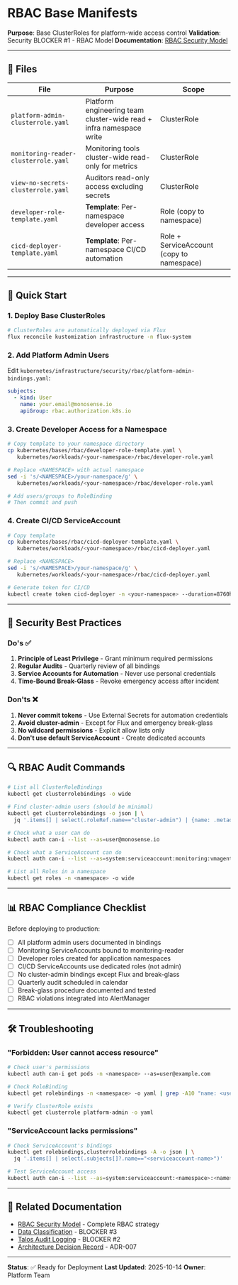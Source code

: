 # RBAC Base Manifests

**Purpose**: Base ClusterRoles for platform-wide access control
**Validation**: Security BLOCKER #1 - RBAC Model
**Documentation**: [RBAC Security Model](../../../docs/security/rbac-model.md)

---

## 📁 Files

| File | Purpose | Scope |
|------|---------|-------|
| `platform-admin-clusterrole.yaml` | Platform engineering team cluster-wide read + infra namespace write | ClusterRole |
| `monitoring-reader-clusterrole.yaml` | Monitoring tools cluster-wide read-only for metrics | ClusterRole |
| `view-no-secrets-clusterrole.yaml` | Auditors read-only access excluding secrets | ClusterRole |
| `developer-role-template.yaml` | **Template**: Per-namespace developer access | Role (copy to namespace) |
| `cicd-deployer-template.yaml` | **Template**: Per-namespace CI/CD automation | Role + ServiceAccount (copy to namespace) |

---

## 🚀 Quick Start

### 1. Deploy Base ClusterRoles

```bash
# ClusterRoles are automatically deployed via Flux
flux reconcile kustomization infrastructure -n flux-system
```

### 2. Add Platform Admin Users

Edit `kubernetes/infrastructure/security/rbac/platform-admin-bindings.yaml`:

```yaml
subjects:
  - kind: User
    name: your.email@monosense.io
    apiGroup: rbac.authorization.k8s.io
```

### 3. Create Developer Access for a Namespace

```bash
# Copy template to your namespace directory
cp kubernetes/bases/rbac/developer-role-template.yaml \
   kubernetes/workloads/<your-namespace>/rbac/developer-role.yaml

# Replace <NAMESPACE> with actual namespace
sed -i 's/<NAMESPACE>/your-namespace/g' \
   kubernetes/workloads/<your-namespace>/rbac/developer-role.yaml

# Add users/groups to RoleBinding
# Then commit and push
```

### 4. Create CI/CD ServiceAccount

```bash
# Copy template
cp kubernetes/bases/rbac/cicd-deployer-template.yaml \
   kubernetes/workloads/<your-namespace>/rbac/cicd-deployer.yaml

# Replace <NAMESPACE>
sed -i 's/<NAMESPACE>/your-namespace/g' \
   kubernetes/workloads/<your-namespace>/rbac/cicd-deployer.yaml

# Generate token for CI/CD
kubectl create token cicd-deployer -n <your-namespace> --duration=8760h
```

---

## 🔐 Security Best Practices

### Do's ✅

1. **Principle of Least Privilege** - Grant minimum required permissions
2. **Regular Audits** - Quarterly review of all bindings
3. **Service Accounts for Automation** - Never use personal credentials
4. **Time-Bound Break-Glass** - Revoke emergency access after incident

### Don'ts ❌

1. **Never commit tokens** - Use External Secrets for automation credentials
2. **Avoid cluster-admin** - Except for Flux and emergency break-glass
3. **No wildcard permissions** - Explicit allow lists only
4. **Don't use default ServiceAccount** - Create dedicated accounts

---

## 🔍 RBAC Audit Commands

```bash
# List all ClusterRoleBindings
kubectl get clusterrolebindings -o wide

# Find cluster-admin users (should be minimal)
kubectl get clusterrolebindings -o json | \
  jq '.items[] | select(.roleRef.name=="cluster-admin") | {name: .metadata.name, subjects: .subjects}'

# Check what a user can do
kubectl auth can-i --list --as=user@monosense.io

# Check what a ServiceAccount can do
kubectl auth can-i --list --as=system:serviceaccount:monitoring:vmagent

# List all Roles in a namespace
kubectl get roles -n <namespace> -o wide
```

---

## 📊 RBAC Compliance Checklist

Before deploying to production:

- [ ] All platform admin users documented in bindings
- [ ] Monitoring ServiceAccounts bound to monitoring-reader
- [ ] Developer roles created for application namespaces
- [ ] CI/CD ServiceAccounts use dedicated roles (not admin)
- [ ] No cluster-admin bindings except Flux and break-glass
- [ ] Quarterly audit scheduled in calendar
- [ ] Break-glass procedure documented and tested
- [ ] RBAC violations integrated into AlertManager

---

## 🛠️ Troubleshooting

### "Forbidden: User cannot access resource"

```bash
# Check user's permissions
kubectl auth can-i get pods -n <namespace> --as=user@example.com

# Check RoleBinding
kubectl get rolebindings -n <namespace> -o yaml | grep -A10 "name: <user>"

# Verify ClusterRole exists
kubectl get clusterrole platform-admin -o yaml
```

### "ServiceAccount lacks permissions"

```bash
# Check ServiceAccount's bindings
kubectl get rolebindings,clusterrolebindings -A -o json | \
  jq '.items[] | select(.subjects[]?.name=="<serviceaccount-name>")'

# Test ServiceAccount access
kubectl auth can-i --list --as=system:serviceaccount:<namespace>:<name>
```

---

## 🔗 Related Documentation

- [RBAC Security Model](../../../docs/security/rbac-model.md) - Complete RBAC strategy
- [Data Classification](../../../docs/security/data-classification.md) - BLOCKER #3
- [Talos Audit Logging](../../../docs/security/talos-audit-policy.md) - BLOCKER #2
- [Architecture Decision Record](../../../docs/architecture-decision-record.md) - ADR-007

---

**Status**: ✅ Ready for Deployment
**Last Updated**: 2025-10-14
**Owner**: Platform Team
